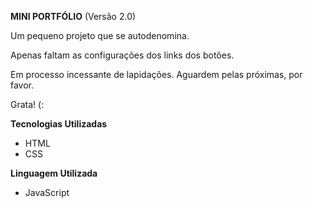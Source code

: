 **MINI PORTFÓLIO** (Versão 2.0)

<p>Um pequeno projeto que se autodenomina.</p> 
<p>Apenas faltam as configurações dos links dos botões.</p>
<p>Em processo incessante de lapidações. Aguardem pelas próximas, por favor.</p>
<p>Grata! (:</p>

**Tecnologias Utilizadas**

- HTML
- CSS

**Linguagem Utilizada**

- JavaScript
